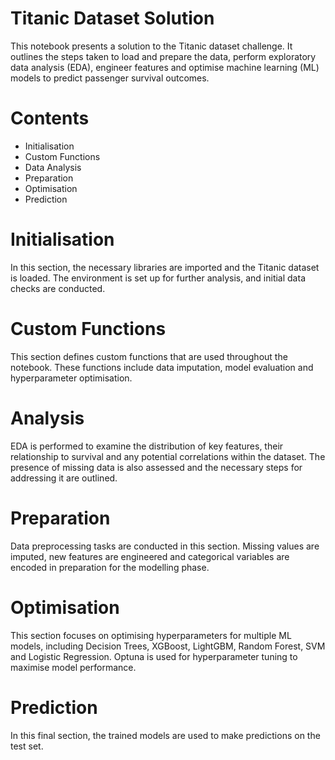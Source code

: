 # Titanic Dataset Solution

This notebook presents a solution to the Titanic dataset challenge. It outlines the steps taken to load and prepare the data, perform exploratory data analysis (EDA), engineer features and optimise machine learning (ML) models to predict passenger survival outcomes.

# Contents

- Initialisation  
- Custom Functions  
- Data Analysis
- Preparation  
- Optimisation  
- Prediction  

# Initialisation  
In this section, the necessary libraries are imported and the Titanic dataset is loaded. The environment is set up for further analysis, and initial data checks are conducted.

# Custom Functions  
This section defines custom functions that are used throughout the notebook. These functions include data imputation, model evaluation and hyperparameter optimisation.

# Analysis  
EDA is performed to examine the distribution of key features, their relationship to survival and any potential correlations within the dataset. The presence of missing data is also assessed and the necessary steps for addressing it are outlined.

# Preparation  
Data preprocessing tasks are conducted in this section. Missing values are imputed, new features are engineered and categorical variables are encoded in preparation for the modelling phase.

# Optimisation  
This section focuses on optimising hyperparameters for multiple ML models, including Decision Trees, XGBoost, LightGBM, Random Forest, SVM and Logistic Regression. Optuna is used for hyperparameter tuning to maximise model performance.

# Prediction  
In this final section, the trained models are used to make predictions on the test set.
